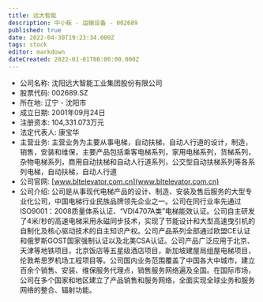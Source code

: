 ```yaml
---
title: 远大智能
description: 中小板 - 运输设备 - 002689
published: true
date: 2022-04-30T19:23:34.000Z
tags: stock
editor: markdown
dateCreated: 2022-01-01T00:00:00.000Z
---
```


- 公司名称: 沈阳远大智能工业集团股份有限公司
- 股票代码: 002689.SZ
- 所在地: 辽宁 - 沈阳市
- 成立日期: 2001年09月24日
- 注册资本: 104,331.073万元
- 法定代表人: 康宝华
- 主营业务: 主营业务为主要从事电梯，自动扶梯，自动人行道的设计，制造，销售，安装和维保，主要产品包括乘客电梯系列，家用电梯系列，货梯系列，杂物电梯系列，商用自动扶梯和自动人行道系列，公交型自动扶梯系列等各系列电梯，自动扶梯，自动人行道
- 公司官网: [www.bltelevator.com.cn](www.bltelevator.com.cn)
- 公司介绍: 公司是从事现代电梯产品的设计、制造、安装及售后服务的大型专业化公司，中国电梯行业民族品牌领先企业之一。公司在同行业率先通过ISO9001：2008质量体系认证、“VDI4707A类”电梯能效认证。公司自主研发了4米/秒的高速电梯采用永磁同步技术，实现了节能设计和大型高速曳引机的自制化及核心驱动技术的自主知识产权。公司产品系列全部通过欧盟CE认证和俄罗斯GOST国家强制认证以及北美CSA认证。公司产品广泛应用于北京、天津等地铁项目，北京饭店等五星级酒店项目，新加坡建屋局组屋电梯项目，伦敦希思罗机场工程项目等。公司国内业务范围覆盖了中国各大中城市，建立百余个销售、安装、维保服务代理点，销售服务网络遍及全国。在国际市场，公司在多个国家和地区建立了产品销售和服务网络，全面实现全球业务和服务网络的整合、辐射功能。


